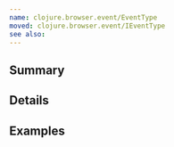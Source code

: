 ```yaml
---
name: clojure.browser.event/EventType
moved: clojure.browser.event/IEventType
see also:
---
```


## Summary

## Details

## Examples
